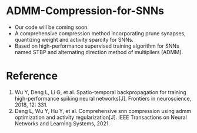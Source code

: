 # ADMM-Compression-for-SNNs
- Our code will be coming soon.
- A comprehensive compression method incorporating prune synapses, quantizing weight and activity sparcity for SNNs.
- Based on high-performance supervised training algorithm for SNNs named STBP and alternating direction method of multipliers (ADMM).

# Reference
1. Wu Y, Deng L, Li G, et al. Spatio-temporal backpropagation for training high-performance spiking neural networks[J]. Frontiers in neuroscience, 2018, 12: 331.
2. Deng L, Wu Y, Hu Y, et al. Comprehensive snn compression using admm optimization and activity regularization[J]. IEEE Transactions on Neural Networks and Learning Systems, 2021.
